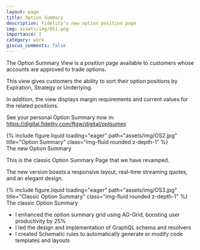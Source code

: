 ```yaml
---
layout: page
title: Option Summary
description: Fidelity's new option position page
img: assets/img/OS1.png
importance: 2
category: work
giscus_comments: false
---
```


The Option Summary View is a position page available to customers whose accounts are approved to trade options.

This view gives customers the ability to sort their option positions by Expiration, Strategy or Underlying.

In addition, the view displays margin requirements and current values for the related positions.

See your personal Option Summary now in: <a href="https://digital.fidelity.com/ftgw/digital/optsumex">https://digital.fidelity.com/ftgw/digital/optsumex</a>

<div class="row">
    <div class="col-sm mt-3 mt-md-0">
        {% include figure.liquid loading="eager" path="assets/img/OS2.jpg" title="Option Summary" class="img-fluid rounded z-depth-1" %}
    </div>
</div>

<div class="caption">
    The new Option Summary
</div>

This is the classic Option Summary Page that we have revamped. 

The new version boasts a responsive layout, real-time streaming quotes, and an elegant design.

<div class="row">
    <div class="col-sm mt-3 mt-md-0">
        {% include figure.liquid loading="eager" path="assets/img/OS3.jpg" title="Classic Option Summary" class="img-fluid rounded z-depth-1" %}
    </div>
</div>

<div class="caption">
    The classic Option Summary
</div>

- I enhanced the option summary grid using AG-Grid, boosting user productivity by 25%
- I led the design and implementation of GraphQL schema and resolvers
- I created Schematic rules to automatically generate or modify code templates and layouts
